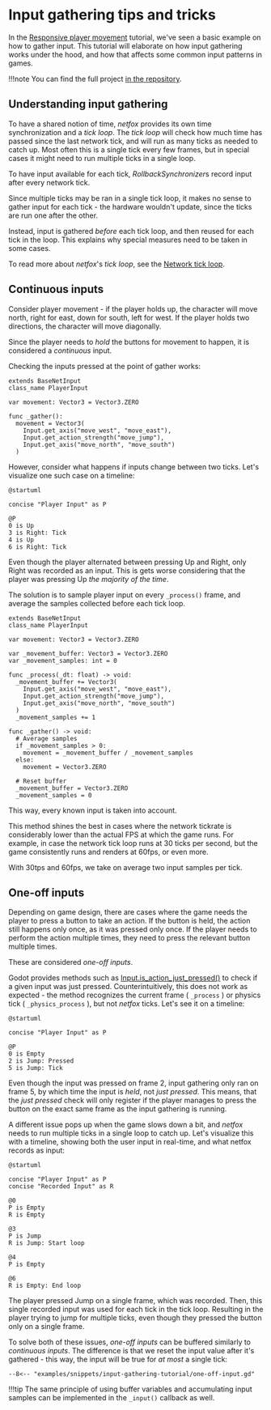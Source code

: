 # Input gathering tips and tricks

In the [Responsive player movement] tutorial, we've seen a basic example on how
to gather input. This tutorial will elaborate on how input gathering works
under the hood, and how that affects some common input patterns in games.

!!!note
    You can find the full project [in the repository].

## Understanding input gathering

To have a shared notion of time, *netfox* provides its own time synchronization
and a *tick loop*. The *tick loop* will check how much time has passed since
the last network tick, and will run as many ticks as needed to catch up. Most
often this is a single tick every few frames, but in special cases it might
need to run multiple ticks in a single loop.

To have input available for each tick, *RollbackSynchronizer*s record input
after every network tick.

Since multiple ticks may be ran in a single tick loop, it makes no sense to
gather input for each tick - the hardware wouldn't update, since the ticks are
run one after the other.

Instead, input is gathered *before* each tick loop, and then reused for each
tick in the loop. This explains why special measures need to be taken in some
cases.

To read more about *netfox*'s *tick loop*, see the [Network tick loop].

## Continuous inputs

Consider player movement - if the player holds up, the character will move
north, right for east, down for south, left for west. If the player holds two
directions, the character will move diagonally.

Since the player needs to *hold* the buttons for movement to happen, it is
considered a *continuous* input.

Checking the inputs pressed at the point of gather works:

```gdscript
extends BaseNetInput
class_name PlayerInput

var movement: Vector3 = Vector3.ZERO

func _gather():
  movement = Vector3(
    Input.get_axis("move_west", "move_east"),
    Input.get_action_strength("move_jump"),
    Input.get_axis("move_north", "move_south")
  )
```

However, consider what happens if inputs change between two ticks. Let's
visualize one such case on a timeline:

```puml
@startuml

concise "Player Input" as P

@P
0 is Up
3 is Right: Tick
4 is Up
6 is Right: Tick
```

Even though the player alternated between pressing Up and Right, only Right was
recorded as an input. This is gets worse considering that the player was
pressing Up *the majority of the time*.

The solution is to sample player input on every `_process()` frame, and average
the samples collected before each tick loop.

```gdscript
extends BaseNetInput
class_name PlayerInput

var movement: Vector3 = Vector3.ZERO

var _movement_buffer: Vector3 = Vector3.ZERO
var _movement_samples: int = 0

func _process(_dt: float) -> void:
  _movement_buffer += Vector3(
    Input.get_axis("move_west", "move_east"),
    Input.get_action_strength("move_jump"),
    Input.get_axis("move_north", "move_south")
  )
  _movement_samples += 1

func _gather() -> void:
  # Average samples
  if _movement_samples > 0:
    movement = _movement_buffer / _movement_samples
  else:
    movement = Vector3.ZERO

  # Reset buffer
  _movement_buffer = Vector3.ZERO
  _movement_samples = 0
```

This way, every known input is taken into account.

This method shines the best in cases where the network tickrate is considerably
lower than the actual FPS at which the game runs. For example, in case the
network tick loop runs at 30 ticks per second, but the game consistently runs
and renders at 60fps, or even more.

With 30tps and 60fps, we take on average two input samples per tick.

## One-off inputs

Depending on game design, there are cases where the game needs the player to
press a button to take an action. If the button is held, the action still
happens only once, as it was pressed only once. If the player needs to perform
the action multiple times, they need to press the relevant button multiple
times.

These are considered *one-off inputs*.

Godot provides methods such as [Input.is_action_just_pressed()] to check if a
given input was just pressed. Counterintuitively, this does not work as
expected - the method recognizes the current frame ( `_process` ) or physics
tick ( `_physics_process` ), but not *netfox* ticks. Let's see it on a
timeline:

```puml
@startuml

concise "Player Input" as P

@P
0 is Empty
2 is Jump: Pressed
5 is Jump: Tick
```

Even though the input was pressed on frame 2, input gathering only ran on frame
5, by which time the input is *held*, not *just pressed*. This means, that the
*just pressed* check will only register if the player manages to press the
button on the exact same frame as the input gathering is running.

A different issue pops up when the game slows down a bit, and *netfox* needs to
run multiple ticks in a single loop to catch up. Let's visualize this with a
timeline, showing both the user input in real-time, and what netfox records as
input:

```puml
@startuml

concise "Player Input" as P
concise "Recorded Input" as R

@0
P is Empty
R is Empty

@3
P is Jump
R is Jump: Start loop

@4
P is Empty

@6
R is Empty: End loop
```

The player pressed Jump on a single frame, which was recorded. Then, this
single recorded input was used for each tick in the tick loop. Resulting in the
player trying to jump for multiple ticks, even though they pressed the button
only on a single frame.

To solve both of these issues, *one-off inputs* can be buffered similarly to
*continuous inputs*. The difference is that we reset the input value after it's
gathered - this way, the input will be true for *at most* a single tick:

```gdscript
--8<-- "examples/snippets/input-gathering-tutorial/one-off-input.gd"
```

!!!tip
    The same principle of using buffer variables and accumulating input samples
    can be implemented in the `_input()` callback as well.


[in the repository]: https://github.com/foxssake/netfox/tree/main/examples/input-gathering
[Responsive player movement]: ./responsive-player-movement.md
[Network tick loop]: ../guides/network-time.md#network-tick-loop
[Input.is_action_just_pressed()]: https://docs.godotengine.org/en/stable/classes/class_input.html#class-input-method-is-action-just-pressed

